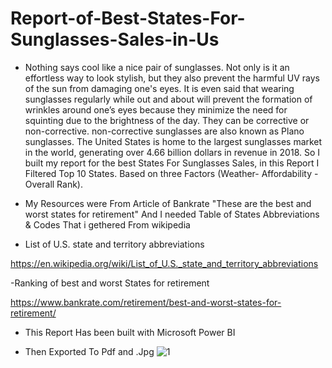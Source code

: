 # Report-of-Best-States-For-Sunglasses-Sales-in-Us

- Nothing says cool like a nice pair of sunglasses. Not only is it an effortless way to look stylish, but they also prevent the harmful UV rays of the sun from damaging one's eyes. It is even said that wearing sunglasses regularly while out and about will prevent the formation of wrinkles around one’s eyes because they minimize the need for squinting due to the brightness of the day. They can be corrective or non-corrective. non-corrective sunglasses are also known as Plano sunglasses. The United States is home to the largest sunglasses market in the world, generating over 4.66 billion dollars in revenue in 2018. So I built my report for the best States For Sunglasses Sales, in this Report I Filtered Top 10 States. Based on three Factors (Weather- Affordability - Overall Rank).

- My Resources were From Article of Bankrate "These are the best and worst states for retirement" And I needed Table of States Abbreviations & Codes That i gethered From wikipedia

- List of U.S. state and territory abbreviations

<https://en.wikipedia.org/wiki/List_of_U.S._state_and_territory_abbreviations>

-Ranking of best and worst States for retirement

<https://www.bankrate.com/retirement/best-and-worst-states-for-retirement/>

- This Report Has been built with Microsoft Power BI

- Then Exported To Pdf and .Jpg
![1](https://user-images.githubusercontent.com/76444724/120925723-202e2f80-c6da-11eb-9dff-cbbb61989968.JPG)
